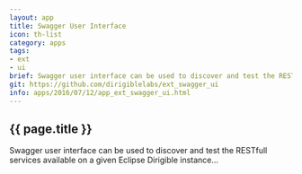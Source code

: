 ```yaml
---
layout: app
title: Swagger User Interface
icon: th-list
category: apps
tags:
- ext
- ui
brief: Swagger user interface can be used to discover and test the RESTfull services available on a given Eclipse Dirigible instance
git: https://github.com/dirigiblelabs/ext_swagger_ui
info: apps/2016/07/12/app_ext_swagger_ui.html
---
```


{{ page.title }}
---


Swagger user interface can be used to discover and test the RESTfull services available on a given Eclipse Dirigible instance...


<br><br>